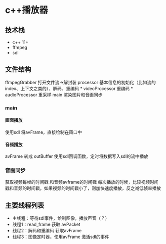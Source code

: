 # c++播放器

## 技术栈

* c++ 11+
* ffmpeg
* sdl

## 文件结构

ffmpegGrabber 打开文件流->解封装
processor 基本信息的初始化（比如流的index、上下文之类的）、解码、重编码
    * videoProcessor 重编码
    * audioProcessor 重采样
main 渲染图片和音画同步

### main

#### 画面播放

使用sdl 将avFrame，直接绘制在窗口中

#### 音频播放

avFrame 转成 outBuffer 使用sdl回调函数，定时将数据写入sdl的流中播放


### 音画同步

获取视频每帧的时间戳
和音频avframe的时间戳
每次播放的时候，比较视频时间戳和音频的时间戳，如果视频的时间戳小了，则加快速度播放，反之减低帧率播放


## 主要线程列表

* 主线程：等待sdl事件，绘制图像，播放声音（？）
* 线程1：read_frame 获取 avPacket
* 线程2：解码和重编码 获取avFrame
* 线程3：图像定时器，使用avFrame 激活sdl的事件
